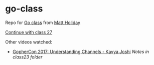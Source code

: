 # go-class
Repo for [Go class](https://www.youtube.com/watch?v=iDQAZEJK8lI&list=PLoILbKo9rG3skRCj37Kn5Zj803hhiuRK6&index=1
) from [Matt Holiday](https://github.com/matt4biz)

[Continue with class 27](https://youtu.be/SPD7TykYy5w?si=aMBPziTZ32K2PufT&t=10)

Other videos watched:
- [GopherCon 2017: Understanding Channels - Kavya Joshi](https://www.youtube.com/watch?v=KBZlN0izeiY) *Notes in class23 folder*